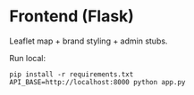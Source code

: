 # Frontend (Flask)
Leaflet map + brand styling + admin stubs.

Run local:
```
pip install -r requirements.txt
API_BASE=http://localhost:8000 python app.py
```